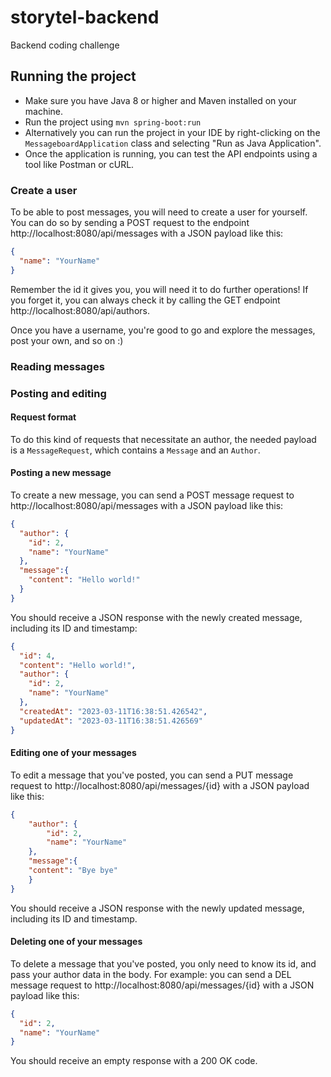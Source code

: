 # storytel-backend
Backend coding challenge


## Running the project

- Make sure you have Java 8 or higher and Maven installed on your machine.
- Run the project using `mvn spring-boot:run`
- Alternatively you can run the project in your IDE by right-clicking on the `MessageboardApplication` 
  class and selecting "Run as Java Application".
- Once the application is running, you can test the API endpoints using a tool like Postman or 
  cURL.

### Create a user

To be able to post messages, you will need to create a user for yourself.
You can do so by sending a POST request to the endpoint  http://localhost:8080/api/messages with 
a JSON payload like this:

```json
{
  "name": "YourName"
}
```

Remember the id it gives you, you will need it to do further operations!
If you forget it, you can always check it by calling the GET endpoint 
http://localhost:8080/api/authors.

Once you have a username, you're good to go and explore the messages, post your own, and so on :)

### Reading messages

### Posting and editing

#### Request format

To do this kind of requests that necessitate an author, the needed payload is a `MessageRequest`,
which contains a `Message` and an `Author`.

#### Posting a new message

To create a new message, you can send a POST message request to http://localhost:8080/api/messages with a JSON payload like this:

```json
{
  "author": {
    "id": 2,
    "name": "YourName"
  },
  "message":{
    "content": "Hello world!"
  }
}
```

You should receive a JSON response with the newly created message, including its ID and 
   timestamp:

```json
{
  "id": 4,
  "content": "Hello world!",
  "author": {
    "id": 2,
    "name": "YourName"
  },
  "createdAt": "2023-03-11T16:38:51.426542",
  "updatedAt": "2023-03-11T16:38:51.426569"
}
```

#### Editing one of your messages

To edit a message that you've posted, you can send a PUT message request to 
http://localhost:8080/api/messages/{id} with a JSON payload like this:

```json
{
    "author": {
        "id": 2,
        "name": "YourName"
    },
    "message":{
    "content": "Bye bye"
    }
}
```

You should receive a JSON response with the newly updated message, including its ID and timestamp.

#### Deleting one of your messages

To delete a message that you've posted, you only need to know its id, and pass your author data 
in the body.
For example: you can send a DEL message request to http://localhost:8080/api/messages/{id} with 
a JSON payload like this:

```json
{
  "id": 2,
  "name": "YourName"
}
```

You should receive an empty response with a 200 OK code.
